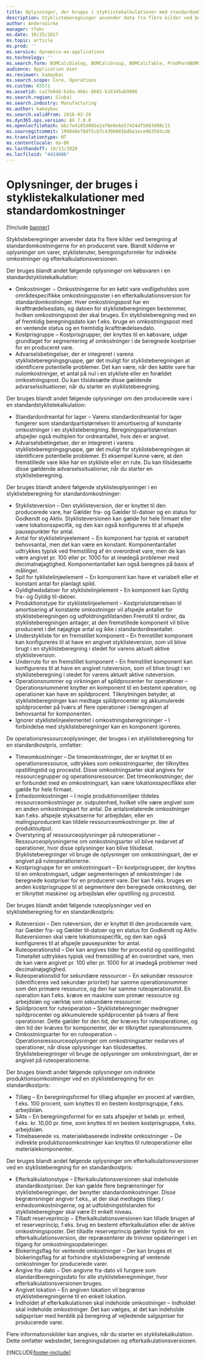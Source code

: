 ```yaml
---
title: Oplysninger, der bruges i styklistekalkulationer med standardomkostninger
description: Styklisteberegninger anvender data fra flere kilder ved beregning af standardomkostningerne for en produceret vare. Blandt kilderne er oplysninger om varer, styklisteruter, beregningsformler for indirekte omkostninger og efterkalkulationsversionen.
author: AndersGirke
manager: tfehr
ms.date: 10/25/2017
ms.topic: article
ms.prod: ''
ms.service: dynamics-ax-applications
ms.technology: ''
ms.search.form: BOMCalcDialog, BOMCalcGroup, BOMCalcTable, ProdParmBOMCalc
audience: Application User
ms.reviewer: kamaybac
ms.search.scope: Core, Operations
ms.custom: 65571
ms.assetid: ca17e6dd-b16a-4bbc-8682-b16345ab9906
ms.search.region: Global
ms.search.industry: Manufacturing
ms.author: kamaybac
ms.search.validFrom: 2016-02-28
ms.dyn365.ops.version: AX 7.0.0
ms.openlocfilehash: bbc7e4105d085e2af0e8e6e574244f5083d08c15
ms.sourcegitcommit: 199848e78df5cb7c439b001bdbe1ece963593cdb
ms.translationtype: HT
ms.contentlocale: da-DK
ms.lasthandoff: 10/13/2020
ms.locfileid: "4424606"
---
```

# <a name="information-used-in-bom-calculations-with-standard-costs"></a>Oplysninger, der bruges i styklistekalkulationer med standardomkostninger

[!include [banner](../includes/banner.md)]

Styklisteberegninger anvender data fra flere kilder ved beregning af standardomkostningerne for en produceret vare. Blandt kilderne er oplysninger om varer, styklisteruter, beregningsformler for indirekte omkostninger og efterkalkulationsversionen.

Der bruges blandt andet følgende oplysninger om købsvaren i en standardstyklistekalkulation:
-   Omkostninger − Omkostningerne for en købt vare vedligeholdes som områdespecifikke omkostningsposter i en efterkalkulationsversion for standardomkostninger. Hver omkostningspost har en ikrafttrædelsesdato, og datoen for styklisteberegningen bestemmer, hvilken omkostningspost der skal bruges. En styklisteberegning med en af fremtidig beregningsdato kan f.eks. bruge en omkostningspost med en ventende status og en fremtidig ikrafttrædelsesdato.
-   Kostprisgruppe – Kostprisgrupper, der knyttes til en købsvare, udgør grundlaget for segmentering af omkostninger i de beregnede kostpriser for en produceret vare.
-   Advarselsbetingelser, der er integreret i varens styklisteberegningsgruppe, gør det muligt for styklisteberegningen at identificere potentielle problemer. Det kan være, når den købte vare har nulomkostninger, et antal på nul i en stykliste eller en forældet omkostningspost. Du kan tilsidesætte disse gældende advarselssituationer, når du starter en styklisteberegning.

Der bruges blandt andet følgende oplysninger om den producerede vare i en standardstyklistekalkulation:
-   Standardordreantal for lager – Varens standardordreantal for lager fungerer som standardpartistørrelsen til amortisering af konstante omkostninger i en styklisteberegning. Beregningspartistørrelsen afspejler også multiplen for ordreantallet, hvis den er angivet.
-   Advarselsbetingelser, der er integreret i varens styklisteberegningsgruppe, gør det muligt for styklisteberegningen at identificere potentielle problemer. Et eksempel kunne være, at den fremstillede vare ikke har en stykliste eller en rute. Du kan tilsidesætte disse gældende advarselssituationer, når du starter en styklisteberegning.

Der bruges blandt andent følgende styklisteoplysninger i en styklisteberegning for standardomkostninger:
-   Styklisteversion – Den styklisteversion, der er knyttet til den producerede vare, har Gælder fra- og Gælder til-datoer og en status for Godkendt og Aktiv. Styklisteversionen kan gælde for hele firmaet eller være lokationsspecifik, og den kan også konfigureres til at afspejle pausepunkter for antal.
-   Antal for styklistelinjeelement − En komponent har typisk et variabelt behovsantal, men det kan være en konstant. Komponentantallet udtrykkes typisk ved fremstilling af én overordnet vare, men de kan være angivet pr. 100 eller pr. 1000 for at imødegå problemer med decimalnøjagtighed. Komponentantallet kan også beregnes på basis af målinger.
-   Spil for tyklistelinjeelement − En komponent kan have et variabelt eller et konstant antal for planlagt spild.
-   Gyldighedsdatoer for styklistelinjelement – En komponent kan Gyldig fra- og Gyldig til-datoer.
-   Produktionstype for styklistelinjeelement – Kostprislotstørrelsen til amortisering af konstante omkostninger vil afspejle antallet for styklisteberegningen og udfoldningstilstanden Fremstil til ordrer, da styklisteberegningen antager, at den fremstillede komponent vil blive produceret i det nøjagtige antal og ikke i standardordreantallet.
-   Understykliste for en fremstillet komponent – En fremstillet komponent kan konfigureres til at have en angivet styklisteversion, som vil blive brugt i en styklisteberegning i stedet for varens aktuelt aktive styklisteversion.
-   Underrute for en fremstillet komponent – En fremstillet komponent kan konfigureres til at have en angivet ruteversion, som vil blive brugt i en styklisteberegning i stedet for varens aktuelt aktive ruteversion.
-   Operationsnummer og virkningen af spildprocenter for operationer – Operationsnummeret knytter en komponent til en bestemt operation, og operationer kan have en spildprocent. Tilknytningen betyder, at styklisteberegninger kan medtage spildprocenter og akkumulerede spildprocenter på tværs af flere operationer i beregningen af behovsantal for komponenten.
-   Ignorer styklistelinjeelementet i omkostningsberegnininger – I forbindelse med styklisteberegninger kan en komponent igoreres.

De operationsressourceoplysninger, der bruges i en styklisteberegning for en standardkostpris, omfatter:
-   Timeomkostninger – De timeomkostninger, der er knyttet til en operationsressource, udtrykkes som omkostningsarter, der tilknyttes opstillingstid og procestid. Disse omkostningsarter skal angives for ressourcegrupper og operationsressourcer. Det timeomkostninger, der er forbundet med en omkostningsart, kan være lokationsspecifikke eller gælde for hele firmaet.
-   Enhedsomkostninger – I nogle produktionsmiljøer tildeles ressourceomkostninger pr. outputenhed, hvilket ville være angivet som en anden omkostningsart for antal. De antalsrelaterede omkostninger kan f.eks. afspejle styksatserne for arbejdsløn, eller en malingsproducent kan tildele ressourceomkostninger pr. liter af produktoutput.
-   Overstyring af ressourceoplysninger på ruteoperationer – Ressourceoplysningerne om omkostningsarter vil blive nedarvet af operationer, hvor disse oplysninger kan blive tilsidesat. Styklisteberegninger vil bruge de oplysninger om omkostningsart, der er angivet på ruteoperationerne.
-   Kostprisgruppe for en omkostningsart – En kostprisgrupper, der knyttes til en omkostningsart, udgør segmenteringen af omkostninger i de beregnede kostpriser for en produceret vare. Der kan f.eks. bruges en anden kostprisgruppe til at segmentere den beregnede omkostning, der er tilknyttet maskiner og arbejdsløn eller opstilling og procestid.

Der bruges blandt andet følgende ruteoplysninger ved en styklisteberegning for en standardkostpris:
-   Ruteversion – Den ruteversion, der er knyttet til den producerede vare, har Gælder fra- og Gælder til-datoer og en status for Godkendt og Aktiv. Ruteversionen skal være lokationsspecifik, og den kan også konfigureres til at afspejle pausepunkter for antal.
-   Ruteoperationstid – Der kan angives tider for procestid og opstillingstid. Timetallet udtrykkes typisk ved fremstilling af én overordnet vare, men de kan være angivet pr. 100 eller pr. 1000 for at imødegå problemer med decimalnøjagtighed.
-   Ruteoperationstid for sekundære ressourcer – En sekundær ressource (identificeres ved sekundær prioritet) har samme operationsnummer som den primære ressource, og den har samme ruteoperationstid. En operation kan f.eks. kræve en maskine som primær ressource og arbejdsløn og værktøj som sekundære ressourcer.
-   Spildprocent for ruteoperation – Styklisteberegninger medregner spildprocenter og akkumulerede spildprocenter på tværs af flere operationer. Dette gælder for den tid, der kræves for ruteoperationer, og den tid der kræves for komponenter, der er tilknyttet operationsnumre.
-   Omkostningsarter for en ruteoperation − Operationsressourceoplysninger om omkostningsarter nedarves af operationer, når disse oplysninger kan tilsidesættes. Styklisteberegninger vil bruge de oplysninger om omkostningsart, der er angivet på ruteoperationerne.

Der bruges blandt andet følgende oplysninger om indirekte produktionsomkostninger ved en styklisteberegning for en standardkostpris:
-   Tillæg – En beregningsformel for tillæg afspejler en procent af værdien, f.eks. 100 procent, som knyttes til en bestem kostprisgruppe, f.eks. arbejdsløn.
-   SAts – En beregningsformel for en sats afspejler et beløb pr. enhed, f.eks. kr. 10,00 pr. time, som knyttes til en bestem kostprisgruppe, f.eks. arbejdsløn.
-   Timebaserede vs. materialebaserede indirekte omkostninger − De indirekte produktionsomkostninger kan knyttes til ruteoperationer eller materialekomponenter.

Der bruges blandt andet følgende oplysninger om efterkalkulationsversioner ved en styklisteberegning for en standardkostpris:
-   Efterkalkulationstype – Efterkalkulationsversionen skal indeholde standardkostpriser. Der kan gælde flere begrænsninger for styklisteberegninger, der benytter standardomkostninger. Disse begrænsninger angiver f.eks., at der skal medtages tillæg i enhedsomkostningerne, og at udfoldningstilstanden for styklistebereginger skal være Et enkelt niveau.
-   Tilladt reserveprincip − Efterkalkulationsversionen kan tillade brugen af et reserveprincip, f.eks. brug en bestemt efterkalkulation eller de aktive omkostningsposter. Det tilladte reserveprincip gælder typisk for en efterkalkulationsversion, der repræsenterer de trinvise opdateringer i en tilgang for omkostningsopdateringer.
-   Blokeringsflag for ventende omkostninger – Der kan bruges et blokeringsflag for at forhindre styklisteberegning af ventende omkostninger for producerede varer.
-   Angive fra-dato − Den angivne fra-dato vil fungere som standardberegningsdato for alle styklisteberegnminger, hvor efterkalkulationsversionen bruges.
-   Angivet lokation – En angiven lokation vil begrænse styklisteberegningerne til en enkelt lokation.
-   Indholdet af efterkalkulationen skal indeholde omkostninger – Indholdet skal indeholde omkostninger. Det kan vælges, at det kan indeholde salgspriser med henblik på beregning af vejledende salgspriser for producerede varer.

Flere informationskilder kan angives, når du starter en styklistekalkulation. Dette omfatter webstedet, beregningsdatoen og efterkalkulationsversionen.







[!INCLUDE[footer-include](../../includes/footer-banner.md)]